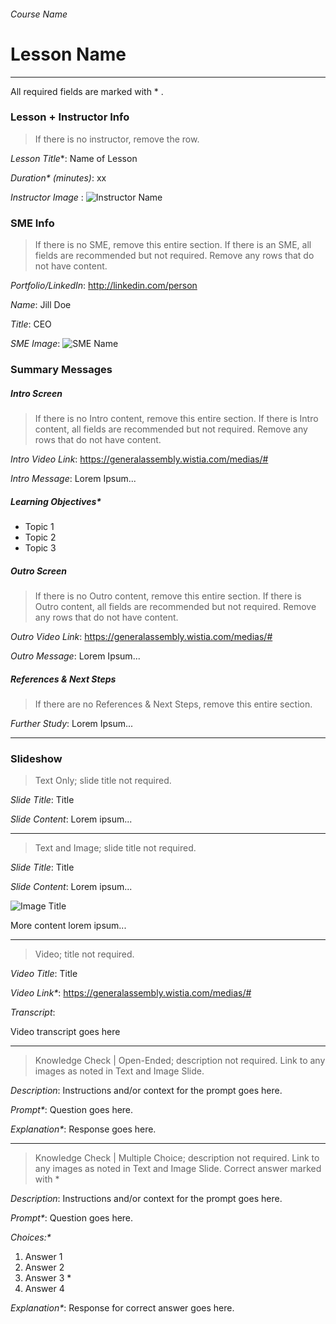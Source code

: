 ###### Course Name
# Lesson Name

---

All required fields are marked with * .

### Lesson + Instructor Info
> If there is no instructor, remove the row.

_Lesson Title_*:   Name of Lesson

_Duration* (minutes)_:  xx

_Instructor Image_ :  ![Instructor Name](assets/unit-x/lesson-name/picture-name.jpg)



### SME Info
> If there is no SME, remove this entire section. If there is an SME, all fields are recommended but not required. Remove any rows that do not have content.

_Portfolio/LinkedIn_:  http://linkedin.com/person

_Name_:  Jill Doe

_Title_:  CEO

_SME Image_:  ![SME Name](assets/unit-x/lesson-name/picture-name.jpg)  


### Summary Messages

##### Intro Screen
> If there is no Intro content, remove this entire section. If there is Intro content, all fields are recommended but not required. Remove any rows that do not have content.

_Intro Video Link_:  https://generalassembly.wistia.com/medias/#

_Intro Message_:  Lorem Ipsum...                                       


##### Learning Objectives*

* Topic 1
* Topic 2
* Topic 3


##### Outro Screen
> If there is no Outro content, remove this entire section. If there is Outro content, all fields are recommended but not required. Remove any rows that do not have content.

_Outro Video Link_:  https://generalassembly.wistia.com/medias/#

_Outro Message_:  Lorem Ipsum...


##### References & Next Steps
> If there are no References & Next Steps, remove this entire section.

_Further Study_:  Lorem Ipsum...

---

### Slideshow
> Text Only; slide title not required.

_Slide Title_:  Title

_Slide Content_:  Lorem ipsum...

---

> Text and Image; slide title not required.

_Slide Title_:  Title

_Slide Content_:  Lorem ipsum...

![Image Title](assets/unit-x/lesson-name/picture-name.jpg)

More content lorem ipsum...


---

> Video; title not required.

_Video Title_: Title

_Video Link*_: https://generalassembly.wistia.com/medias/#

_Transcript_:

Video transcript goes here

---

> Knowledge Check | Open-Ended; description not required.
> Link to any images as noted in Text and Image Slide.

_Description_:  Instructions and/or context for the prompt goes here.

_Prompt*_:  Question goes here.

_Explanation*_:  Response goes here.

---

> Knowledge Check | Multiple Choice; description not required.
> Link to any images as noted in Text and Image Slide.
> Correct answer marked with *

_Description_:  Instructions and/or context for the prompt goes here.

_Prompt*_:  Question goes here.

_Choices:*_

1. Answer 1
2. Answer 2
3. Answer 3 *
4. Answer 4

_Explanation*_:  Response for correct answer goes here.
